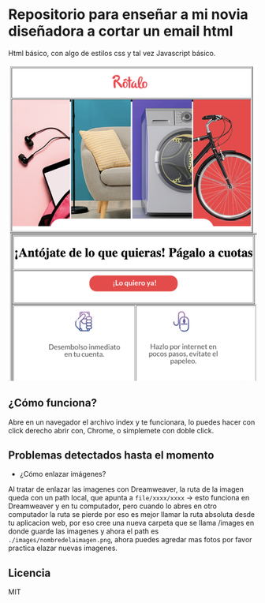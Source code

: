 # Repositorio para enseñar a mi novia diseñadora a cortar un email html

Html básico, con algo de estilos css y tal vez Javascript básico.

![Captura de la App](./.readme-static/captura.png)


## ¿Cómo funciona?

Abre en un navegador el archivo index y te funcionara, lo puedes hacer con click derecho abrir con, Chrome, o simplemete con doble click.

## Problemas detectados hasta el momento

* ¿Cómo enlazar imágenes? 

Al tratar de enlazar las imagenes con Dreamweaver, la ruta de la imagen queda con un path local, que apunta a `file/xxxx/xxxx` -> esto funciona en Dreamweaver y en tu computador, pero cuando lo abres en otro computador la ruta se pierde por eso es mejor llamar la ruta absoluta desde tu aplicacion web, por eso cree una nueva carpeta que se llama /images en donde guarde las imagenes y ahora el path es `./images/nombredelaimagen.png`, ahora puedes agredar mas fotos por favor practica elazar nuevas imagenes.


## Licencia

MIT

